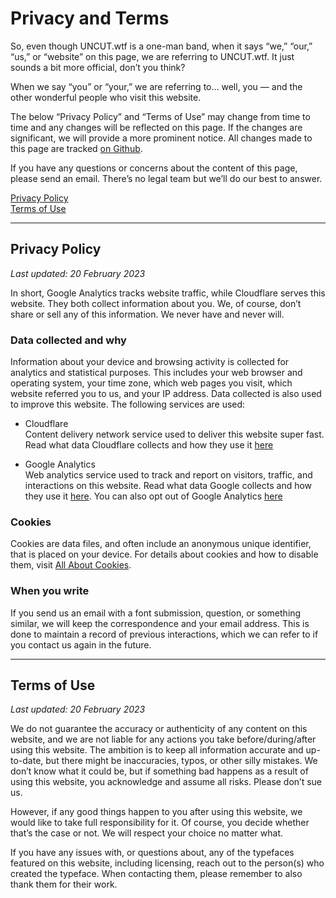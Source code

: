 # Privacy and Terms

So, even though UNCUT.wtf is a one-man band, when it says “we,” “our,” “us,” or “website” on this page, we are referring to UNCUT.wtf. It just sounds a bit more official, don’t you think?

When we say “you” or “your,” we are referring to… well, you — and the other wonderful people who visit this website.

The below “Privacy Policy” and “Terms of Use” may change from time to time and any changes will be reflected on this page. If the changes are significant, we will provide a more prominent notice. All changes made to this page are tracked [on Github](https://github.com/kaspernordkvist/uncut_legal_stuff).

If you have any questions or concerns about the content of this page, please send an <span class="js-copyEmail t--link">email</span>. There’s no legal team but we’ll do our best to answer.

[Privacy Policy](#privacy-policy)
<br>[Terms of Use](#terms-of-use)

---

## Privacy Policy
*Last updated: 20 February 2023*

In short, Google Analytics tracks website traffic, while Cloudflare serves this website. They both collect information about you. We, of course, don’t share or sell any of this information. We never have and never will.

### Data collected and why
Information about your device and browsing activity is collected for analytics and statistical purposes. This includes your web browser and operating system, your time zone, which web pages you visit, which website referred you to us, and your IP address. Data collected is also used to improve this website. The following services are used:

- Cloudflare<br>
Content delivery network service used to deliver this website super fast. Read what data Cloudflare collects and how they use it [here](https://www.cloudflare.com/privacypolicy/)

- Google Analytics<br>
Web analytics service used to track and report on visitors, traffic, and interactions on this website. Read what data Google collects and how they use it [here](https://policies.google.com/technologies/partner-sites). You can also opt out of Google Analytics [here](https://tools.google.com/dlpage/gaoptout)

### Cookies
Cookies are data files, and often include an anonymous unique identifier, that is placed on your device. For details about cookies and how to disable them, visit [All About Cookies](http://allaboutcookies.org/).

### When you write
If you send us an email with a font submission, question, or something similar, we will keep the correspondence and your email address. This is done to maintain a record of previous interactions, which we can refer to if you contact us again in the future.

---

## Terms of Use
*Last updated: 20 February 2023*

We do not guarantee the accuracy or authenticity of any content on this website, and we are not liable for any actions you take before/during/after using this website. The ambition is to keep all information accurate and up-to-date, but there might be inaccuracies, typos, or other silly mistakes. We don’t know what it could be, but if something bad happens as a result of using this website, you acknowledge and assume all risks. Please don’t sue us.

However, if any good things happen to you after using this website, we would like to take full responsibility for it. Of course, you decide whether that’s the case or not. We will respect your choice no matter what.

If you have any issues with, or questions about, any of the typefaces featured on this website, including licensing, reach out to the person(s) who created the typeface. When contacting them, please remember to also thank them for their work.
